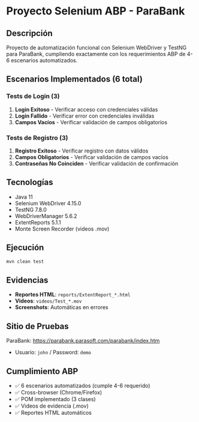 # Proyecto Selenium ABP - ParaBank

## Descripción
Proyecto de automatización funcional con Selenium WebDriver y TestNG para ParaBank, cumpliendo exactamente con los requerimientos ABP de 4-6 escenarios automatizados.

## Escenarios Implementados (6 total)

### Tests de Login (3)
1. **Login Exitoso** - Verificar acceso con credenciales válidas
2. **Login Fallido** - Verificar error con credenciales inválidas  
3. **Campos Vacíos** - Verificar validación de campos obligatorios

### Tests de Registro (3)
1. **Registro Exitoso** - Verificar registro con datos válidos
2. **Campos Obligatorios** - Verificar validación de campos vacíos
3. **Contraseñas No Coinciden** - Verificar validación de confirmación

## Tecnologías
- Java 11
- Selenium WebDriver 4.15.0
- TestNG 7.8.0
- WebDriverManager 5.6.2
- ExtentReports 5.1.1
- Monte Screen Recorder (videos .mov)

## Ejecución
```bash
mvn clean test
```

## Evidencias
- **Reportes HTML**: `reports/ExtentReport_*.html`
- **Videos**: `videos/Test_*.mov`
- **Screenshots**: Automáticas en errores

## Sitio de Pruebas
ParaBank: https://parabank.parasoft.com/parabank/index.htm
- Usuario: `john` / Password: `demo`

## Cumplimiento ABP
- ✅ 6 escenarios automatizados (cumple 4-6 requerido)
- ✅ Cross-browser (Chrome/Firefox)  
- ✅ POM implementado (3 clases)
- ✅ Videos de evidencia (.mov)
- ✅ Reportes HTML automáticos
